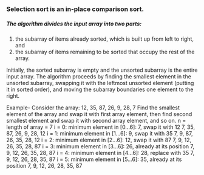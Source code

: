 ### Selection sort is an in-place comparison sort.
##### The algorithm divides the input array into two parts:
1. the subarray of items already sorted, which is built up from left to right, and
2. the subarray of items remaining to be sorted that occupy the rest of the array.

Initially, the sorted subarray is empty and the unsorted subarray is the entire input array. The algorithm proceeds by finding the smallest element in the unsorted subarray, swapping it with the leftmost unsorted element (putting it in sorted order), and moving the subarray boundaries one element to the right.

Example- Consider the array:
12, 35, 87, 26, 9, 28, 7
Find the smallest element of the array and swap it with first array element, then find second smallest element and swap it with second array element, and so on.
n = length of array = 7
i = 0: minimum element in [0...6]: 7, swap it with 12
7, 35, 87, 26, 9, 28, 12
i = 1: minimum element in [1...6]: 9, swap it with 35
7, 9, 87, 26, 35, 28, 12
i = 2: minimum element in [2...6]: 12, swap it with 87
7, 9, 12, 26, 35, 28, 87
i = 3: minimum element in [3...6]: 26, already at its position
7, 9, 12, 26, 35, 28, 87
i = 4: minimum element in [4...6]: 28, replace with 35
7, 9, 12, 26, 28, 35, 87
i = 5: minimum element in [5...6]: 35, already at its position
7, 9, 12, 26, 28, 35, 87